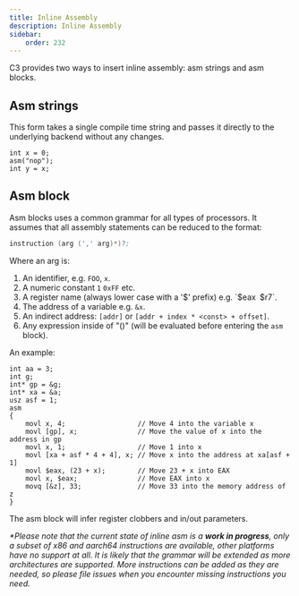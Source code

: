 ```yaml
---
title: Inline Assembly
description: Inline Assembly
sidebar:
    order: 232
---
```


C3 provides two ways to insert inline assembly: asm strings and asm blocks. 

## Asm strings

This form takes a single compile time string and passes it directly to the underlying
backend without any changes.

```c3
int x = 0;
asm("nop");
int y = x;
```

## Asm block

Asm blocks uses a common grammar for all types of processors. It assumes that
all assembly statements can be reduced to the format:

```asm
instruction (arg (',' arg)*)?;
```

Where an arg is:

1. An identifier, e.g. `FOO`, `x`.
2. A numeric constant `1` `0xFF` etc.
3. A register name (always lower case with a '$' prefix) e.g. `$eax` `$r7`.
4. The address of a variable e.g. `&x`.
5. An indirect address: `[addr]` or `[addr + index * <const> + offset]`.
6. Any expression inside of "()" (will be evaluated before entering the `asm` block).
 
An example:

```c3
int aa = 3;
int g;
int* gp = &g;
int* xa = &a;
usz asf = 1;
asm
{
    movl x, 4;                  // Move 4 into the variable x
    movl [gp], x;               // Move the value of x into the address in gp
    movl x, 1;                  // Move 1 into x
    movl [xa + asf * 4 + 4], x; // Move x into the address at xa[asf + 1]
    movl $eax, (23 + x);        // Move 23 + x into EAX
    movl x, $eax;               // Move EAX into x
    movq [&z], 33;              // Move 33 into the memory address of z
}
```
The asm block will infer register clobbers and in/out parameters.

*\*Please note that the current state of inline asm is a __work in progress__,
only a subset of x86 and aarch64 instructions are available, other platforms
have no support at all. It is likely that the grammar will be extended as more 
architectures are supported. More instructions can be added as they are needed,
so please file issues when you encounter missing instructions you need.*